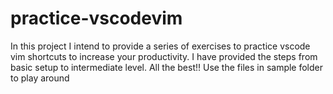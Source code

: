 # practice-vscodevim

In this project I intend to provide a series of exercises to practice vscode vim shortcuts to increase your productivity.
I have provided the steps from basic setup to intermediate level. All the best!!
Use the files in sample folder to play around
